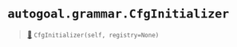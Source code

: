 # `autogoal.grammar.CfgInitializer`

> [📝](https://github.com/autogal/autogoal/blob/main/autogoal/grammar/_cfg.py#L445)
> `CfgInitializer(self, registry=None)`


